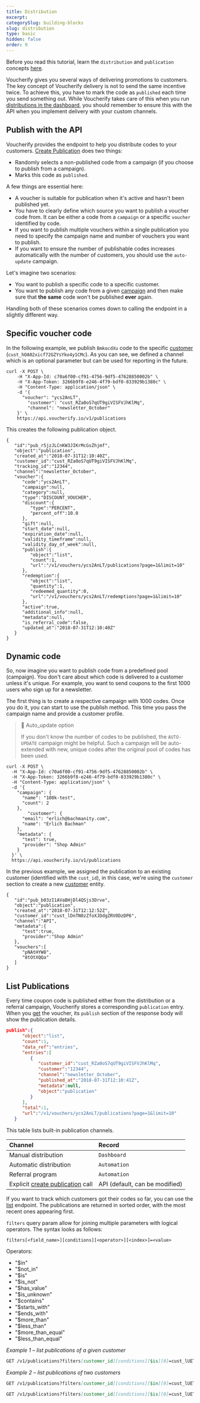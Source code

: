 ```yaml
---
title: Distribution
excerpt: 
categorySlug: building-blocks
slug: distribution
type: basic
hidden: false
order: 9
---
```


Before you read this tutorial, learn the `distribution` and `publication` concepts [here](doc:key-concepts#distributions--publication).

Voucherify gives you several ways of delivering promotions to customers. The key concept of Voucherify delivery is not to send the same incentive twice. To achieve this, you have to mark the code as `published` each time you send something out. While Voucherify takes care of this when you run [distributions in the dashboard](doc:automatic-delivery), you should remember to ensure this with the API when you implement delivery with your custom channels.

## Publish with the API

Voucherify provides the endpoint to help you distribute codes to your customers. [Create Publication](ref:create-publication) does two things:
- Randomly selects a non-published code from a campaign (if you choose to publish from a campaign).
- Marks this code as `published`.

A few things are essential here:

- A voucher is suitable for publication when it's active and hasn't been published yet.
- You have to clearly define which source you want to publish a voucher code from. It can be either a code from a `campaign` or a specific `voucher` identified by code.
- If you want to publish multiple vouchers within a single publication you need to specify the campaign name and number of vouchers you want to publish.
- If you want to ensure the number of publishable codes increases automatically with the number of customers, you should use the `auto-update` campaign.

Let's imagine two scenarios:

- You want to publish a specific code to a specific customer.
- You want to publish any code from a given [campaign](ref:list-campaigns) and then make sure that **the same** code won't be published **ever** again.

Handling both of these scenarios comes down to calling the endpoint in a slightly different way.

## Specific voucher code

In the following example, we publish `BmkocdXu` code to the specific [customer](ref:get-customer)  (`cust_hOA02xicf72GZYsYko4y1CMc`). As you can see, we defined a channel which is an optional parameter but can be used for reporting in the future.  

```curl
curl -X POST \
	-H "X-App-Id: c70a6f00-cf91-4756-9df5-47628850002b" \
	-H "X-App-Token: 3266b9f8-e246-4f79-bdf0-833929b1380c" \
	-H "Content-Type: application/json" \
	-d '{
	  "voucher": "ycs2AnLT",
		"customer": "cust_RZa0oS7qUT9giVISFVJhKlMq",
		"channel": "newsletter_October"
	}' \
	https://api.voucherify.io/v1/publications
```

This creates the following publication object.

```curl 200 OK
{
   "id":"pub_r5jzJLCnKW3JIKrMcGsZhjmf",
   "object":"publication",
   "created_at":"2018-07-31T12:10:40Z",
   "customer_id":"cust_RZa0oS7qUT9giVISFVJhKlMq",
   "tracking_id":"12344",
   "channel":"newsletter_October",
   "voucher":{
      "code":"ycs2AnLT",
      "campaign":null,
      "category":null,
      "type":"DISCOUNT_VOUCHER",
      "discount":{
         "type":"PERCENT",
         "percent_off":10.0
      },
      "gift":null,
      "start_date":null,
      "expiration_date":null,
      "validity_timeframe":null,
      "validity_day_of_week":null,
      "publish":{
         "object":"list",
         "count":1,
         "url":"/v1/vouchers/ycs2AnLT/publications?page=1&limit=10"
      },
      "redemption":{
         "object":"list",
         "quantity":1,
         "redeemed_quantity":0,
         "url":"/v1/vouchers/ycs2AnLT/redemptions?page=1&limit=10"
      },
      "active":true,
      "additional_info":null,
      "metadata":null,
      "is_referral_code":false,
      "updated_at":"2018-07-31T12:10:40Z"
   }
}
```

## Dynamic code

So, now imagine you want to publish code from a predefined pool (campaign). You don't care about which code is delivered to a customer unless it's unique. For example, you want to send coupons to the first 1000 users who sign up for a newsletter. 

The first thing is to create a respective campaign with 1000 codes. Once you do it, you can start to use the publish method. This time you pass the campaign name and provide a customer profile.

> 📘 Auto_update option
> 
> If you don't know the number of codes to be published, the `AUTO-UPDATE` campaign might be helpful. Such a campaign will be auto-extended with new, unique codes after the original pool of codes has been used.

```curl
curl -X POST \
  -H "X-App-Id: c70a6f00-cf91-4756-9df5-47628850002b" \
  -H "X-App-Token: 3266b9f8-e246-4f79-bdf0-833929b1380c" \
  -H "Content-Type: application/json" \
  -d '{
    "campaign": { 
      "name": "100k-test", 
      "count": 2 
    },
		"customer": {
      "email": "erlich@bachmanity.com",
      "name": "Erlich Bachman"
    },
    "metadata": {
      "test": true,
      "provider": "Shop Admin"
    }
  }' \
  https://api.voucherify.io/v1/publications
```

In the previous example, we assigned the publication to an existing customer (identified with the `cust_id`), in this case, we're using the `customer` section to create a new [customer](ref:get-customer) entity.

```curl 200 OK Response
{
   "id":"pub_b03zI1AVaBHjDl4QSjs3Drve",
   "object":"publication",
   "created_at":"2018-07-31T12:12:52Z",
   "customer_id":"cust_lDnTN0zZfoXJDdgZRV0DzDP6",
   "channel":"API",
   "metadata":{
      "test":true,
      "provider":"Shop Admin"
   },
   "vouchers":[
      "pNAtHYW8",
      "8tOtXQQa"
   ]
}
```

## List Publications

Every time coupon code is published either from the distribution or a referral campaign, Voucherify stores a corresponding `publication` entry. When you [get](ref:get-voucher) the voucher, its `publish` section of the response body will show the publication details.

```json Get Voucher response part
publish":{  
      "object":"list",
      "count":1,
      "data_ref":"entries",
      "entries":[  
         {  
            "customer_id":"cust_RZa0oS7qUT9giVISFVJhKlMq",
            "customer":"12344",
            "channel":"newsletter_October",
            "published_at":"2018-07-31T12:10:41Z",
            "metadata":null,
            "object":"publication"
         }
      ],
      "total":1,
      "url":"/v1/vouchers/ycs2AnLT/publications?page=1&limit=10"
   }
```

This table lists built-in publication channels.

| **Channel** | **Record** |
|:---|:---|
| Manual distribution | `Dashboard` |
| Automatic distribution | `Automation` |
| Referral program | `Automation` |
| Explicit [create publication](ref:create-publication) call | API (default, can be modified) |

If you want to track which customers got their codes so far, you can use the [list](https://docs.voucherify.io/v2017-04-20/reference#list-publications) endpoint. The publications are returned in sorted order, with the most recent ones appearing first.

`filters` query param allow for joining multiple parameters with logical operators. The syntax looks as follows:

`filters[<field_name>][conditions][<operator>][<index>]=<value>`

Operators:  
- "$in"  
- "$not_in"  
- "$is" 
- "$is_not"  
- "$has_value"  
- "$is_unknown"  
- "$contains"  
- "$starts_with"  
- "$ends_with"  
- "$more_than"  
- "$less_than" 
- "$more_than_equal" 
- "$less_than_equal"

*Example 1 – list publications of a given customer*

```markdown List publications of a given customer
GET /v1/publications?filters[customer_id][conditions][$is][0]=cust_lUET6gRpO5Wxlg5p2j2gRCgL
```

*Example 2 – list publications of two customers*

```markdown one listing method
GET /v1/publications?filters[customer_id][conditions][$in][0]=cust_lUET6gRpO5Wxlg5p2j2gRCgL&filters[customer_id][conditions][$in][1]=cust_aR7NfHusxT7PdTMAKMfWDXnc
```
```markdown or another using the junction operator
GET /v1/publications?filters[customer_id][conditions][$is][0]=cust_lUET6gRpO5Wxlg5p2j2gRCgL&filters[customer_id][conditions][$is][1]=cust_aR7NfHusxT7PdTMAKMfWDXnc&filters[junction]=OR
```
